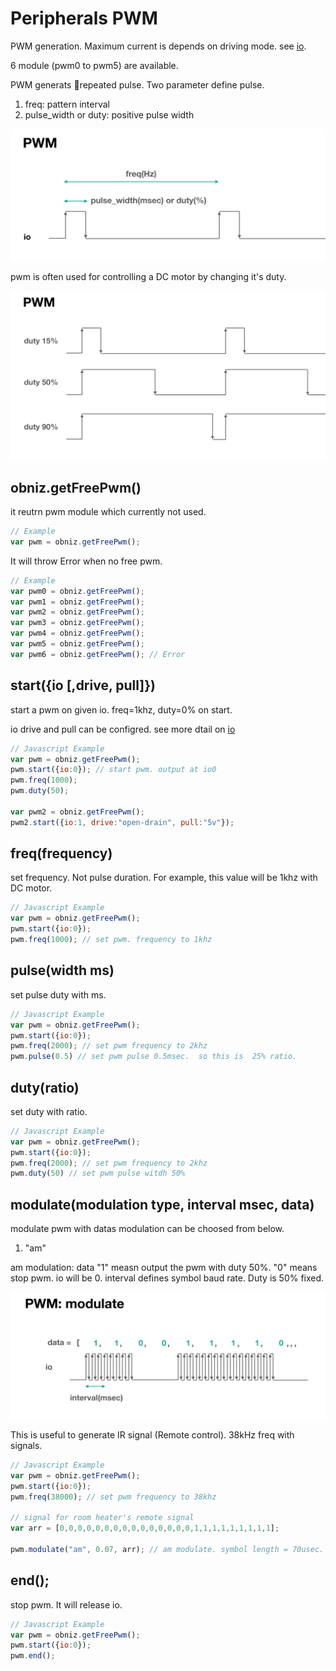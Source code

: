 # Peripherals PWM
PWM generation.
Maximum current is depends on driving mode. see [io](./io).

6 module (pwm0 to pwm5) are available.

PWM generats repeated pulse.
Two parameter define pulse.

1. freq: pattern interval
2. pulse_width or duty: positive pulse width

![](./images/pwm_0.png)

pwm is often used for controlling a DC motor by changing it's duty.

![](./images/pwm_1.png)

## obniz.getFreePwm()
it reutrn pwm module which currently not used.

```Javascript
// Example
var pwm = obniz.getFreePwm();
```
It will throw Error when no free pwm.
```Javascript
// Example
var pwm0 = obniz.getFreePwm();
var pwm1 = obniz.getFreePwm();
var pwm2 = obniz.getFreePwm();
var pwm3 = obniz.getFreePwm();
var pwm4 = obniz.getFreePwm();
var pwm5 = obniz.getFreePwm();
var pwm6 = obniz.getFreePwm(); // Error
```

## start({io [,drive, pull]})
start a pwm on given io.
freq=1khz, duty=0% on start.

io drive and pull can be configred. see more dtail on [io](./io)

```Javascript
// Javascript Example
var pwm = obniz.getFreePwm();
pwm.start({io:0}); // start pwm. output at io0
pwm.freq(1000);
pwm.duty(50);

var pwm2 = obniz.getFreePwm();
pwm2.start({io:1, drive:"open-drain", pull:"5v"});
```
## freq(frequency)
set frequency. Not pulse duration.
For example, this value will be 1khz with DC motor.

```Javascript
// Javascript Example
var pwm = obniz.getFreePwm();
pwm.start({io:0});
pwm.freq(1000); // set pwm. frequency to 1khz
```
## pulse(width ms)
set pulse duty with ms.

```Javascript
// Javascript Example
var pwm = obniz.getFreePwm();
pwm.start({io:0});
pwm.freq(2000); // set pwm frequency to 2khz
pwm.pulse(0.5) // set pwm pulse 0.5msec.  so this is  25% ratio.
```
## duty(ratio)
set duty with ratio.

```Javascript
// Javascript Example
var pwm = obniz.getFreePwm();
pwm.start({io:0});
pwm.freq(2000); // set pwm frequency to 2khz
pwm.duty(50) // set pwm pulse witdh 50%
```

## modulate(modulation type, interval msec, data)
modulate pwm with datas
modulation can be choosed from below.

1. "am"

am modulation: data "1" measn output the pwm with duty 50%. "0" means stop pwm. io will be 0.
interval defines symbol baud rate. 
Duty is 50% fixed.

![](./images/pwm_modu.png)

This is useful to generate IR signal (Remote control).
38kHz freq with signals.

```Javascript
// Javascript Example
var pwm = obniz.getFreePwm();
pwm.start({io:0});
pwm.freq(38000); // set pwm frequency to 38khz

// signal for room heater's remote signal
var arr = [0,0,0,0,0,0,0,0,0,0,0,0,0,0,0,1,1,1,1,1,1,1,1,1];

pwm.modulate("am", 0.07, arr); // am modulate. symbol length = 70usec.
```
## end();
stop pwm. It will release io.

```Javascript
// Javascript Example
var pwm = obniz.getFreePwm();
pwm.start({io:0});
pwm.end();
```